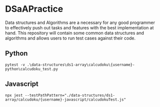 # DSaAPractice

Data structures and Algorithms are a necessary for any good programmer to effectively push out tasks and features with the best implementation at hand. This repository will contain some common data structures and algorithms and allows users to run test cases against their code.

## Python

`pytest -v .\data-structures\ds1-array\calcudoku\{username}-python\calcudoku_test.py`

## Javascript

`npx jest --testPathPattern="./data-structures/ds1-array/calcudoku/{username}-javascript/calcudokuTest.js"`
